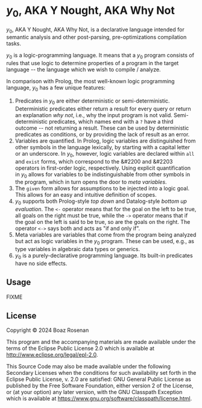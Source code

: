 # $y_0$, AKA Y Nought, AKA Why Not

$y_0$, AKA Y Nought, AKA Why Not, is a declarative language intended for semantic analysis and other post-parsing, pre-optimizations compilation tasks.

$y_0$ is a logic-programming language. It means that a $y_0$ program consists of rules that use logic to determine properties of a program in the target language -- the language which we wish to compile / analyze.

In comparison with Prolog, the most well-known logic programming language, $y_0$ has a few unique features:

1. Predicates in $y_0$ are either deterministic or semi-deterministic. Deterministic predicates either return a result for every query or return an explanation _why not_, i.e., why the input program is not valid. Semi-deterministic predicates, which names end with a `?` have a third outcome -- not returning a result. These can be used by deterministic predicates as conditions, or by providing the lack of result as an error.
2. Variables are quantified. In Prolog, logic variables are distinguished from other symbols in the language lexically, by starting with a capital letter or an underscore. In $y_0$, however, logic variables are declared within `all` and `exist` forms, which correspond to the &#2200 and &#2203 operators in first-order logic, respectively. Using explicit quantification in $y_0$ allows for variables to be indistinguishable from other symbols in the program, which in turn opens the door to _meta variables_.
3. The `given` form allows for assumptions to be injected into a logic goal. This allows for an easy and intuitive definition of scopes.
4. $y_0$ supports both Prolog-style _top down_ and Datalog-style _bottom up evaluation_. The `<-` operator means that for the goal on the left to be true, all goals on the right must be true, while the `->` operator means that if the goal on the left is said to be true, so are the goals on the right. The operator `<->` says both and acts as "if and only if".
5. Meta variables are variables that come from the program being analyzed but act as logic variables in the $y_0$ program. These can be used, e.g., as type variables in algebraic data types or generics.
6. $y_0$ is a purely-declarative programming language. Its built-in predicates have no side effects.


## Usage

FIXME

## License

Copyright © 2024 Boaz Rosenan

This program and the accompanying materials are made available under the
terms of the Eclipse Public License 2.0 which is available at
http://www.eclipse.org/legal/epl-2.0.

This Source Code may also be made available under the following Secondary
Licenses when the conditions for such availability set forth in the Eclipse
Public License, v. 2.0 are satisfied: GNU General Public License as published by
the Free Software Foundation, either version 2 of the License, or (at your
option) any later version, with the GNU Classpath Exception which is available
at https://www.gnu.org/software/classpath/license.html.
